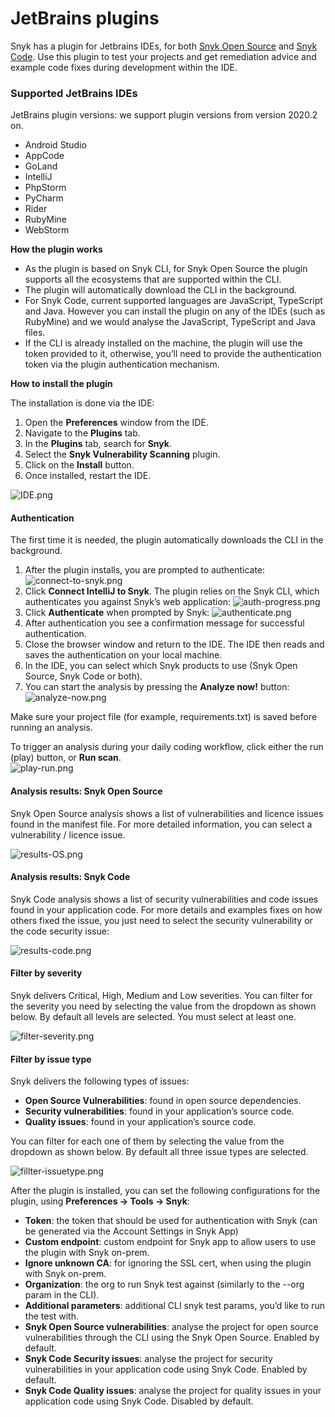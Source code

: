 # JetBrains plugins

Snyk has a plugin for Jetbrains IDEs, for both [Snyk Open Source](https://docs.snyk.io/snyk-open-source) and [Snyk Code](https://docs.snyk.io/snyk-code). Use this plugin to test your projects and get remediation advice and example code fixes during development within the IDE.

### Supported JetBrains IDEs

JetBrains plugin versions: we support plugin versions from version 2020.2 on.

* Android Studio
* AppCode
* GoLand
* IntelliJ
* PhpStorm
* PyCharm
* Rider
* RubyMine
* WebStorm

**How the plugin works**

* As the plugin is based on Snyk CLI, for Snyk Open Source the plugin supports all the ecosystems that are supported within the CLI.
* The plugin will automatically download the CLI in the background.
* For Snyk Code, current supported languages are JavaScript, TypeScript and Java. However you can install the plugin on any of the IDEs \(such as RubyMine\) and we would analyse the JavaScript, TypeScript and Java files.
* If the CLI is already installed on the machine, the plugin will use the token provided to it, otherwise, you’ll need to provide the authentication token via the plugin authentication mechanism.

**How to install the plugin**

The installation is done via the IDE:

1. Open the **Preferences** window from the IDE.
2. Navigate to the **Plugins** tab.
3. In the **Plugins** tab, search for **Snyk**.
4. Select the **Snyk Vulnerability Scanning** plugin.
5. Click on the **Install** button.
6. Once installed, restart the IDE.

![IDE.png](https://support.snyk.io/hc/article_attachments/360018699277/IDE.png)

#### Authentication

The first time it is needed, the plugin automatically downloads the CLI in the background.

1. After the plugin installs, you are prompted to authenticate: ![connect-to-snyk.png](https://support.snyk.io/hc/article_attachments/360018699317/connect-to-snyk.png)
2. Click **Connect IntelliJ to Snyk**. The plugin relies on the Snyk CLI, which authenticates you against Snyk’s web application: ![auth-progress.png](https://support.snyk.io/hc/article_attachments/360018699337/auth-progress.png)
3. Click **Authenticate** when prompted by Snyk: ![authenticate.png](https://support.snyk.io/hc/article_attachments/360018743958/authenticate.png)
4. After authentication you see a confirmation message for successful authentication.
5. Close the browser window and return to the IDE. The IDE then reads and saves the authentication on your local machine.
6. In the IDE, you can select which Snyk products to use \(Snyk Open Source, Snyk Code or both\). 
7. You can start the analysis by pressing the **Analyze now!** button: ![analyze-now.png](https://support.snyk.io/hc/article_attachments/360018744038/analyze-now.png)

Make sure your project file \(for example, requirements.txt\) is saved before running an analysis.

To trigger an analysis during your daily coding workflow, click either the run \(play\) button, or **Run scan**.  
![play-run.png](https://support.snyk.io/hc/article_attachments/360018699357/play-run.png)

#### Analysis results: Snyk Open Source

Snyk Open Source analysis shows a list of vulnerabilities and licence issues found in the manifest file. For more detailed information, you can select a vulnerability / licence issue.

![results-OS.png](https://support.snyk.io/hc/article_attachments/360018699377/results-OS.png)

#### Analysis results: Snyk Code

Snyk Code analysis shows a list of security vulnerabilities and code issues found in your application code. For more details and examples fixes on how others fixed the issue, you just need to  select the security vulnerability or the code security issue:

![results-code.png](https://support.snyk.io/hc/article_attachments/360018744138/results-code.png)

#### Filter by severity

Snyk delivers Critical, High, Medium and Low severities. You can filter for the severity you need by selecting the value from the dropdown as shown below. By default all levels are selected. You must select at least one.

![filter-severity.png](https://support.snyk.io/hc/article_attachments/360018744178/filter-severity.png)

#### Filter by issue type

Snyk delivers the following types of issues:

* **Open Source Vulnerabilities**: found in open source dependencies.
* **Security vulnerabilities**: found in your application’s source code.
* **Quality issues**: found in your application’s source code.

You can filter for each one of them by selecting the value from the dropdown as shown below. By default all three issue types are selected.

![fillter-issuetype.png](https://support.snyk.io/hc/article_attachments/360018699417/fillter-issuetype.png)

After the plugin is installed, you can set the following configurations for the plugin, using **Preferences → Tools → Snyk**:

* **Token**: the token that should be used for authentication with Snyk \(can be generated via the Account Settings in Snyk App\)
* **Custom endpoint**: custom endpoint for Snyk app to allow users to use the plugin with Snyk on-prem.
* **Ignore unknown CA**: for ignoring the SSL cert, when using the plugin with Snyk on-prem.
* **Organization**: the org to run Snyk test against \(similarly to the --org param in the CLI\).
* **Additional parameters**: additional CLI snyk test params, you’d like to run the test with.
* **Snyk Open Source vulnerabilities**: analyse the project for open source vulnerabilities through the CLI using the Snyk Open Source. Enabled by default.
* **Snyk Code Security issues**: analyse the project for security vulnerabilities in your application code using Snyk Code. Enabled by default.
* **Snyk Code Quality issues**: analyse the project for quality issues in your application code using Snyk Code. Disabled by default.

